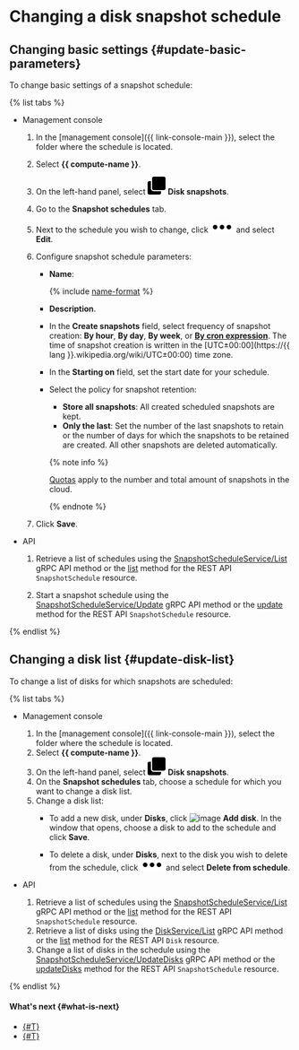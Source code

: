 # Changing a disk snapshot schedule

## Changing basic settings {#update-basic-parameters}

To change basic settings of a snapshot schedule:

{% list tabs %}

- Management console

   1. In the [management console]({{ link-console-main }}), select the folder where the schedule is located.
   1. Select **{{ compute-name }}**.
   1. On the left-hand panel, select ![image](../../../_assets/compute/snapshots.svg) **Disk snapshots**.
   1. Go to the **Snapshot schedules** tab.
   1. Next to the schedule you wish to change, click ![image](../../../_assets/options.svg) and select **Edit**.
   1. Configure snapshot schedule parameters:
      * **Name**:

         {% include [name-format](../../../_includes/name-format.md) %}

      * **Description**.
      * In the **Create snapshots** field, select frequency of snapshot creation: **By hour**, **By day**, **By week**, or [**By cron expression**](../../concepts/snapshot-schedule.md#cron). The time of snapshot creation is written in the [UTC±00:00](https://{{ lang }}.wikipedia.org/wiki/UTC±00:00) time zone.
      * In the **Starting on** field, set the start date for your schedule.
      * Select the policy for snapshot retention:
         * **Store all snapshots**: All created scheduled snapshots are kept.
         * **Only the last**: Set the number of the last snapshots to retain or the number of days for which the snapshots to be retained are created. All other snapshots are deleted automatically.

         {% note info %}

         [Quotas](../../concepts/limits.md#compute-quotas) apply to the number and total amount of snapshots in the cloud.

         {% endnote %}

   1. Click **Save**.

- API

   1. Retrieve a list of schedules using the [SnapshotScheduleService/List](../../api-ref/grpc/snapshot_schedule_service.md#List) gRPC API method or the [list](../../api-ref/SnapshotSchedule/list.md) method for the REST API `SnapshotSchedule` resource.

   1. Start a snapshot schedule using the [SnapshotScheduleService/Update](../../api-ref/grpc/snapshot_schedule_service.md#Update) gRPC API method or the [update](../../api-ref/SnapshotSchedule/update.md) method for the REST API `SnapshotSchedule` resource.

{% endlist %}

## Changing a disk list {#update-disk-list}

To change a list of disks for which snapshots are scheduled:

{% list tabs %}

- Management console

   1. In the [management console]({{ link-console-main }}), select the folder where the schedule is located.
   1. Select **{{ compute-name }}**.
   1. On the left-hand panel, select ![image](../../../_assets/compute/snapshots.svg) **Disk snapshots**.
   1. On the **Snapshot schedules** tab, choose a schedule for which you want to change a disk list.
   1. Change a disk list:
      * To add a new disk, under **Disks**, click ![image](../../../_assets/plus-sign.svg) **Add disk**. In the window that opens, choose a disk to add to the schedule and click **Save**.

      * To delete a disk, under **Disks**, next to the disk you wish to delete from the schedule, click ![image](../../../_assets/options.svg) and select **Delete from schedule**.

- API

   1. Retrieve a list of schedules using the [SnapshotScheduleService/List](../../api-ref/grpc/snapshot_schedule_service.md#List) gRPC API method or the [list](../../api-ref/SnapshotSchedule/list.md) method for the REST API `SnapshotSchedule` resource.
   1. Retrieve a list of disks using the [DiskService/List](../../api-ref/grpc/disk_service.md#List) gRPC API method or the [list](../../api-ref/Disk/list.md) method for the REST API `Disk` resource.
   1. Change a list of disks in the schedule using the [SnapshotScheduleService/UpdateDisks](../../api-ref/grpc/snapshot_schedule_service.md#UpdateDisks) gRPC API method or the [updateDisks](../../api-ref/SnapshotSchedule/updateDisks.md) method for the REST API `SnapshotSchedule` resource.

{% endlist %}

#### What's next {#what-is-next}

* [{#T}](stop-and-start-schedule.md)
* [{#T}](delete-schedule.md)
